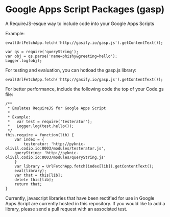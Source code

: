 # Google Apps Script Packages (gasp)

A RequireJS-esque way to include code into your Google Apps Scripts

Example:

```
eval(UrlFetchApp.fetch('http://gasify.io/gasp.js').getContentText());

var qs = require('queryString');
var obj = qs.parse('name=phishy&greeting=hello');
Logger.log(obj);
```

For testing and evaluation, you can hotload the gasp.js library:

```
eval(UrlFetchApp.fetch('http://gasify.io/gasp.js').getContentText());
```

For better performance, include the following code the top of your Code.gs file:

```
/**
 * Emulates RequireJS for Google Apps Script
 *
 * Example:
 *   var test = require('testerator');
 *   Logger.log(test.hello());
 */
this.require = function(lib) {
	var index = {
		testerator: 'http://pyknic-olivil.codio.io:8003/modules/testerator.js',
    queryString: 'http://pyknic-olivil.codio.io:8003/modules/queryString.js'
	}
	var library = UrlFetchApp.fetch(index[lib]).getContentText();
	eval(library);
	var that = this[lib];
	delete this[lib];
	return that;
}
```

Currently, javascript libraries that have been rectified for use in Google Apps Script are currently hosted in this repository. If you would like to add a library, please send a pull request with an associsted test.